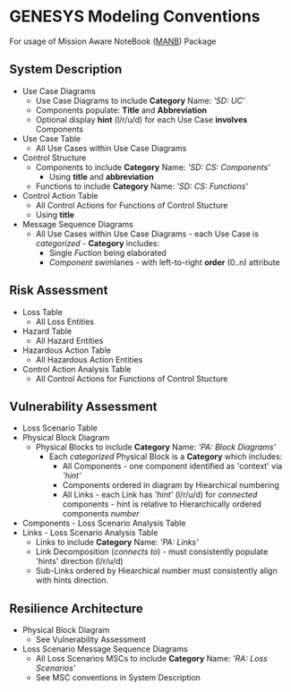 # GENESYS Modeling Conventions

For usage of Mission Aware NoteBook ([MANB](https://pypi.org/project/manb/)) Package

## System Description

*  Use Case Diagrams
   *  Use Case Diagrams to include **Category** Name: *'SD: UC'*
   *  Components populate: **Title** and **Abbreviation**
   *  Optional display **hint** (l/r/u/d) for each Use Case **involves** Components
*  Use Case Table
   *  All Use Cases within Use Case Diagrams
*  Control Structure
   *  Components to include **Category** Name: *'SD: CS: Components'*
      *  Using **title** and **abbreviation**
   *  Functions to include **Category** Name: *'SD: CS: Functions'*
*  Control Action Table
   *  All Control Actions for Functions of Control Stucture
   *  Using **title**
*  Message Sequence Diagrams
   *  All Use Cases within Use Case Diagrams - each Use Case is *categorized* - **Category** includes:
      *  Single *Fuction* being elaborated
      *  *Component* swimlanes - with left-to-right **order** (0..n) attribute
## Risk Assessment
*  Loss Table
   *  All Loss Entities
*  Hazard Table
   *  All Hazard Entities
*  Hazardous Action Table
   *  All Hazardous Action Entities
*  Control Action Analysis Table
   *  All Control Actions for Functions of Control Stucture

## Vulnerability Assessment
*  Loss Scenario Table
*  Physical Block Diagram
   * Physical Blocks to include **Category** Name: *'PA: Block Diagrams'*
     * Each *categorized* Physical Block is a **Category** which includes:
       *  All Components - one component identified as 'context' via *'hint'*
       *  Components ordered in diagram by Hiearchical numbering
       *  All Links - each Link has *'hint'* (l/r/u/d) for *connected*
          components - hint is relative to Hierarchically ordered components *number*
*  Components - Loss Scenario Analysis Table
*  Links - Loss Scenario Analysis Table
   *  Links to include **Category** Name: *'PA: Links'*
   *  Link Decomposition (*connects to*) - must consistently populate 'hints' direction (l/r/u/d)
   *  Sub-Links ordered by Hiearchical number must consistently align with hints direction.

## Resilience Architecture
*  Physical Block Diagram
   *  See Vulnerability Assessment
*  Loss Scenario Message Sequence Diagrams
   *  All Loss Scenarios MSCs to include **Category** Name: *'RA: Loss Scenarios'*
   *  See MSC conventions in System Description